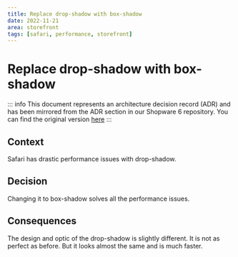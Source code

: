 ```yaml
---
title: Replace drop-shadow with box-shadow
date: 2022-11-21
area: storefront
tags: [safari, performance, storefront]
---
```


# Replace drop-shadow with box-shadow

::: info
This document represents an architecture decision record (ADR) and has been mirrored from the ADR section in our Shopware 6 repository.
You can find the original version [here](https://github.com/shopware/shopware/blob/trunk/adr/2022-21-11-replace-drop-shadow-with-box-shadow.md)
:::

## Context
Safari has drastic performance issues with drop-shadow.

## Decision
Changing it to box-shadow solves all the performance issues.

## Consequences
The design and optic of the drop-shadow is slightly different. It is not as perfect as before. But it looks almost the same
and is much faster.
